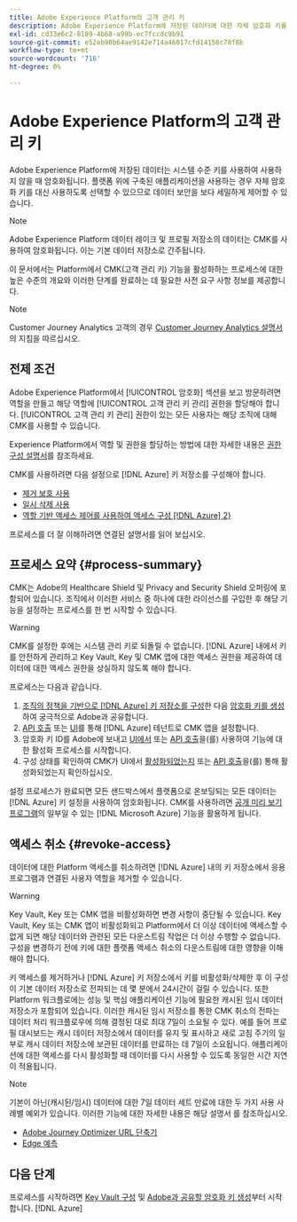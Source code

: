 ```yaml
---
title: Adobe Experience Platform의 고객 관리 키
description: Adobe Experience Platform에 저장된 데이터에 대한 자체 암호화 키를 설정하는 방법에 대해 알아봅니다.
exl-id: cd33e6c2-8189-4b68-a99b-ec7fccdc9b91
source-git-commit: e52eb90b64ae9142e714a46017cfd14156c78f8b
workflow-type: tm+mt
source-wordcount: '716'
ht-degree: 0%

---
```


# Adobe Experience Platform의 고객 관리 키

Adobe Experience Platform에 저장된 데이터는 시스템 수준 키를 사용하여 사용하지 않을 때 암호화됩니다. 플랫폼 위에 구축된 애플리케이션을 사용하는 경우 자체 암호화 키를 대신 사용하도록 선택할 수 있으므로 데이터 보안을 보다 세밀하게 제어할 수 있습니다.

>[!NOTE]
>
>Adobe Experience Platform 데이터 레이크 및 프로필 저장소의 데이터는 CMK를 사용하여 암호화됩니다. 이는 기본 데이터 저장소로 간주됩니다.

이 문서에서는 Platform에서 CMK(고객 관리 키) 기능을 활성화하는 프로세스에 대한 높은 수준의 개요와 이러한 단계를 완료하는 데 필요한 사전 요구 사항 정보를 제공합니다.

>[!NOTE]
>
>Customer Journey Analytics 고객의 경우 [Customer Journey Analytics 설명서](https://experienceleague.adobe.com/docs/analytics-platform/using/cja-privacy/cmk.html?lang=ko)의 지침을 따르십시오.

## 전제 조건

Adobe Experience Platform에서 [!UICONTROL 암호화] 섹션을 보고 방문하려면 역할을 만들고 해당 역할에 [!UICONTROL 고객 관리 키 관리] 권한을 할당해야 합니다. [!UICONTROL 고객 관리 키 관리] 권한이 있는 모든 사용자는 해당 조직에 대해 CMK를 사용할 수 있습니다.

Experience Platform에서 역할 및 권한을 할당하는 방법에 대한 자세한 내용은 [권한 구성 설명서](https://experienceleague.adobe.com/docs/platform-learn/getting-started-for-data-architects-and-data-engineers/configure-permissions.html)를 참조하세요.

CMK를 사용하려면 다음 설정으로 [!DNL Azure] 키 저장소를 구성해야 합니다.

* [제거 보호 사용](https://learn.microsoft.com/en-us/azure/key-vault/general/soft-delete-overview#purge-protection)
* [일시 삭제 사용](https://learn.microsoft.com/en-us/azure/key-vault/general/soft-delete-overview)
* [역할 기반 액세스 제어를 사용하여 액세스 구성 [!DNL Azure] 2}](https://learn.microsoft.com/en-us/azure/role-based-access-control/)

프로세스를 더 잘 이해하려면 연결된 설명서를 읽어 보십시오.

## 프로세스 요약 {#process-summary}

CMK는 Adobe의 Healthcare Shield 및 Privacy and Security Shield 오퍼링에 포함되어 있습니다. 조직에서 이러한 서비스 중 하나에 대한 라이선스를 구입한 후 해당 기능을 설정하는 프로세스를 한 번 시작할 수 있습니다.

>[!WARNING]
>
>CMK를 설정한 후에는 시스템 관리 키로 되돌릴 수 없습니다. [!DNL Azure] 내에서 키를 안전하게 관리하고 Key Vault, Key 및 CMK 앱에 대한 액세스 권한을 제공하여 데이터에 대한 액세스 권한을 상실하지 않도록 해야 합니다.

프로세스는 다음과 같습니다.

1. [조직의 정책을 기반으로  [!DNL Azure] 키 저장소를 구성](./azure-key-vault-config.md)한 다음 [암호화 키를 생성](./azure-key-vault-config.md#generate-a-key)하여 궁극적으로 Adobe과 공유합니다.
1. [API 호출](./api-set-up.md#register-app) 또는 [UI](./ui-set-up.md#register-app)를 통해 [!DNL Azure] 테넌트로 CMK 앱을 설정합니다.
1. 암호화 키 ID를 Adobe에 보내고 [UI에서](./ui-set-up.md#send-to-adobe) 또는 [API 호출](./api-set-up.md#send-to-adobe)을(를) 사용하여 기능에 대한 활성화 프로세스를 시작합니다.
1. 구성 상태를 확인하여 CMK가 UI에서 [활성화되었는지](./ui-set-up.md#check-status) 또는 [API 호출](./api-set-up.md#check-status)을(를) 통해 활성화되었는지 확인하십시오.

설정 프로세스가 완료되면 모든 샌드박스에서 플랫폼으로 온보딩되는 모든 데이터는 [!DNL Azure] 키 설정을 사용하여 암호화됩니다. CMK를 사용하려면 [공개 미리 보기 프로그램](https://azure.microsoft.com/en-ca/support/legal/preview-supplemental-terms/)의 일부일 수 있는 [!DNL Microsoft Azure] 기능을 활용하게 됩니다.

## 액세스 취소 {#revoke-access}

데이터에 대한 Platform 액세스를 취소하려면 [!DNL Azure] 내의 키 저장소에서 응용 프로그램과 연결된 사용자 역할을 제거할 수 있습니다.

>[!WARNING]
>
>Key Vault, Key 또는 CMK 앱을 비활성화하면 변경 사항이 중단될 수 있습니다. Key Vault, Key 또는 CMK 앱이 비활성화되고 Platform에서 더 이상 데이터에 액세스할 수 없게 되면 해당 데이터와 관련된 모든 다운스트림 작업은 더 이상 수행할 수 없습니다. 구성을 변경하기 전에 키에 대한 플랫폼 액세스 취소의 다운스트림에 대한 영향을 이해해야 합니다.

키 액세스를 제거하거나 [!DNL Azure] 키 저장소에서 키를 비활성화/삭제한 후 이 구성이 기본 데이터 저장소로 전파되는 데 몇 분에서 24시간이 걸릴 수 있습니다. 또한 Platform 워크플로에는 성능 및 핵심 애플리케이션 기능에 필요한 캐시된 임시 데이터 저장소가 포함되어 있습니다. 이러한 캐시된 임시 저장소를 통한 CMK 취소의 전파는 데이터 처리 워크플로우에 의해 결정된 대로 최대 7일이 소요될 수 있다. 예를 들어 프로필 대시보드는 캐시 데이터 저장소에서 데이터를 유지 및 표시하고 새로 고침 주기의 일부로 캐시 데이터 저장소에 보관된 데이터를 만료하는 데 7일이 소요됩니다. 애플리케이션에 대한 액세스를 다시 활성화할 때 데이터를 다시 사용할 수 있도록 동일한 시간 지연이 적용됩니다.

>[!NOTE]
>
>기본이 아닌(캐시된/임시) 데이터에 대한 7일 데이터 세트 만료에 대한 두 가지 사용 사례별 예외가 있습니다. 이러한 기능에 대한 자세한 내용은 해당 설명서 를 참조하십시오.<ul><li>[Adobe Journey Optimizer URL 단축기](https://experienceleague.adobe.com/docs/journey-optimizer/using/sms/sms-configuration.html#message-preset-sms)</li><li>[Edge 예측](https://experienceleague.adobe.com/docs/experience-platform/profile/home.html#edge-projections)</li></ul>

## 다음 단계

프로세스를 시작하려면 [Key Vault 구성](./azure-key-vault-config.md) 및 [Adobe과 공유할 암호화 키 생성](./azure-key-vault-config.md#generate-a-key)부터 시작합니다. [!DNL Azure] 
